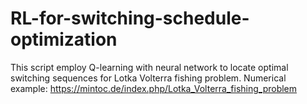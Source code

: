 # RL-for-switching-schedule-optimization
This script employ Q-learning with neural network to locate optimal switching sequences for Lotka Volterra fishing problem. 
Numerical example: https://mintoc.de/index.php/Lotka_Volterra_fishing_problem
 
